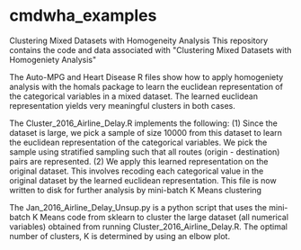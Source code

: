 # cmdwha_examples
Clustering Mixed Datasets with Homogeneity Analysis
This repository contains the code and data associated with "Clustering Mixed Datasets with Homogeniety Analysis"

The Auto-MPG and Heart Disease R files show how to apply homogeniety analysis with the homals package to learn the euclidean representation of the categorical variables in a mixed dataset. The learned euclidean representation yields very meaningful clusters in both cases.

The Cluster_2016_Airline_Delay.R implements the following:
(1) Since the dataset is large, we pick a sample of size 10000 from this dataset to learn the euclidean representation
of the categorical variables. We pick the sample using stratified sampling such that all routes (origin - destination) pairs
are represented.
(2) We apply this learned representation on the original dataset. This involves recoding each categorical value in the original
dataset by the learned euclidean representation. This file is now written to disk for further analysis by mini-batch K Means clustering

The Jan_2016_Airline_Delay_Unsup.py is a python script that uses the mini-batch K Means code from sklearn to cluster the large
dataset (all numerical variables) obtained from running Cluster_2016_Airline_Delay.R. The optimal number of clusters, K is determined by using an elbow plot.

